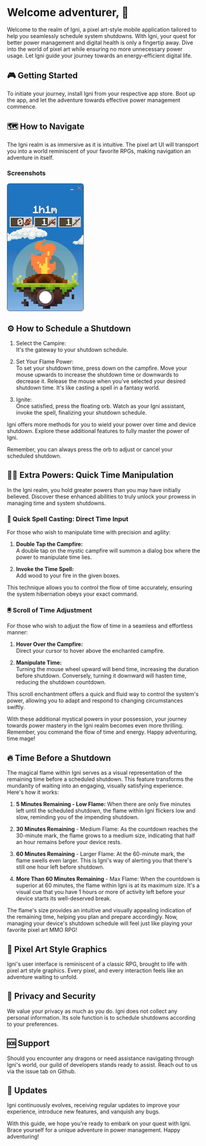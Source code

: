 # Welcome adventurer, 🍻

Welcome to the realm of Igni, a pixel art-style mobile application tailored to help you seamlessly schedule system shutdowns. With Igni, your quest for better power management and digital health is only a fingertip away. Dive into the world of pixel art while ensuring no more unnecessary power usage. Let Igni guide your journey towards an energy-efficient digital life.

## 🎮 Getting Started

To initiate your journey, install Igni from your respective app store. Boot up the app, and let the adventure towards effective power management commence.

## 🗺️ How to Navigate

The Igni realm is as immersive as it is intuitive. The pixel art UI will transport you into a world reminiscent of your favorite RPGs, making navigation an adventure in itself.

### Screenshots

<img src="./screenshot.png" width="200px">

## ⚙️ How to Schedule a Shutdown

1. Select the Campire:  
   It's the gateway to your shutdown schedule.

2. Set Your Flame Power:  
   To set your shutdown time, press down on the campfire. Move your mouse upwards to increase the shutdown time or downwards to decrease it. Release the mouse when you've selected your desired shutdown time. It's like casting a spell in a fantasy world.

3. Ignite:  
   Once satisfied, press the floating orb. Watch as your Igni assistant, invoke the spell, finalizing your shutdown schedule.

Igni offers more methods for you to wield your power over time and device shutdown. Explore these additional features to fully master the power of Igni.

Remember, you can always press the orb to adjust or cancel your scheduled shutdown.

## 🧙‍♂️ Extra Powers: Quick Time Manipulation

In the Igni realm, you hold greater powers than you may have initially believed. Discover these enhanced abilities to truly unlock your prowess in managing time and system shutdowns.

### 🎲 Quick Spell Casting: Direct Time Input

For those who wish to manipulate time with precision and agility:

1. **Double Tap the Campfire:**  
   A double tap on the mystic campfire will summon a dialog box where the power to manipulate time lies.

2. **Invoke the Time Spell:**  
   Add wood to your fire in the given boxes.

This technique allows you to control the flow of time accurately, ensuring the system hibernation obeys your exact command.

### 🖲️ Scroll of Time Adjustment

For those who wish to adjust the flow of time in a seamless and effortless manner:

1. **Hover Over the Campfire:**  
   Direct your cursor to hover above the enchanted campfire.

2. **Manipulate Time:**  
   Turning the mouse wheel upward will bend time, increasing the duration before shutdown. Conversely, turning it downward will hasten time, reducing the shutdown countdown.

This scroll enchantment offers a quick and fluid way to control the system's power, allowing you to adapt and respond to changing circumstances swiftly.

With these additional mystical powers in your possession, your journey towards power mastery in the Igni realm becomes even more thrilling. Remember, you command the flow of time and energy. Happy adventuring, time mage!

## 🔥 Time Before a Shutdown

The magical flame within Igni serves as a visual representation of the remaining time before a scheduled shutdown. This feature transforms the mundanity of waiting into an engaging, visually satisfying experience. Here's how it works:

1. **5 Minutes Remaining - Low Flame:** When there are only five minutes left until the scheduled shutdown, the flame within Igni flickers low and slow, reminding you of the impending shutdown.

2. **30 Minutes Remaining** - Medium Flame: As the countdown reaches the 30-minute mark, the flame grows to a medium size, indicating that half an hour remains before your device rests.

3. **60 Minutes Remaining** - Larger Flame: At the 60-minute mark, the flame swells even larger. This is Igni's way of alerting you that there's still one hour left before shutdown.

4. **More Than 60 Minutes Remaining** - Max Flame: When the countdown is superior at 60 minutes, the flame within Igni is at its maximum size. It's a visual cue that you have 1 hours or more of activity left before your device starts its well-deserved break.

The flame's size provides an intuitive and visually appealing indication of the remaining time, helping you plan and prepare accordingly. Now, managing your device's shutdown schedule will feel just like playing your favorite pixel art MMO RPG!

## 🌠 Pixel Art Style Graphics

Igni's user interface is reminiscent of a classic RPG, brought to life with pixel art style graphics. Every pixel, and every interaction feels like an adventure waiting to unfold.

## 🔐 Privacy and Security

We value your privacy as much as you do. Igni does not collect any personal information. Its sole function is to schedule shutdowns according to your preferences.

## 🆘 Support

Should you encounter any dragons or need assistance navigating through Igni's world, our guild of developers stands ready to assist. Reach out to us via the issue tab on Github.

## 🔄 Updates

Igni continuously evolves, receiving regular updates to improve your experience, introduce new features, and vanquish any bugs.

With this guide, we hope you're ready to embark on your quest with Igni. Brace yourself for a unique adventure in power management. Happy adventuring!

